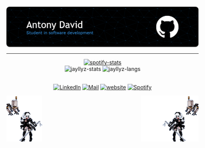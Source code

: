 ![Header](./img/header.png?raw=true)

---

<div align="center">
  <a href="https://spotistats.app/user/jayllyz" target="_blank">
    <picture>
      <source
        srcset="https://statsfm.jayllyz.fr/?username=jayllyz&type=artists&range=lifetime&g_start=00000000&g_stop=00000000"
        media="(prefers-color-scheme: dark)"
      />
      <source
        srcset="https://statsfm.jayllyz.fr/?username=jayllyz&type=artists&range=lifetime"
        media="(prefers-color-scheme: light), (prefers-color-scheme: no-preference)"
      />
      <img src="https://statsfm.jayllyz.fr/?username=jayllyz&type=artists&range=lifetime&g_start=00000000&g_stop=00000000" alt="spotify-stats" />
    </picture>
  </a>
</div>


<div align="center">
 <img height="150em" src="https://github.jayllyz.fr?username=jayllyz&theme=github_dark_dimmed&show_icons=true&bg_color=00000000&hide_border=true" alt="jayllyz-stats"/>
 <img height="150em" src="https://github.jayllyz.fr/top-langs/?username=jayllyz&layout=compact&theme=github_dark_dimmed&bg_color=00000000&hide=shaderlab,SCSS&exclude_repo=jayllyz.github.io&langs_count=6&hide_border=true" alt="jayllyz-langs"/>
</div>

<br>

<div align="center">
  
  [![LinkedIn](https://img.shields.io/badge/LinkedIn-0A66C2.svg?style=for-the-badge&logo=LinkedIn&logoColor=white&link=https://www.linkedin.com/in/antodavid/)](https://www.linkedin.com/in/antodavid/)
  [![Mail](https://img.shields.io/badge/Gmail-EA4335.svg?style=for-the-badge&logo=Gmail&logoColor=white&link=mailto:antonydavid945@gmail.com)](mailto:antonydavid945@gmail.com)
  [![website](https://img.shields.io/badge/website-000000?style=for-the-badge&logo=About.me&logoColor=white&link=https://jayllyz.github.io/)](https://jayllyz.github.io/)
  [![Spotify](https://img.shields.io/badge/Spotify-1DB954.svg?style=for-the-badge&logo=Spotify&logoColor=white&link=https://open.spotify.com/user/4wts4nq3qaeb51i674dsrur7g?si=f79e97bfbe794a32)](https://open.spotify.com/user/4wts4nq3qaeb51i674dsrur7g?si=f79e97bfbe794a32)

</div>

<img src="./img/2b-left.gif?raw=true" height="120" width="auto" align="left" alt="2b-gif">
<img src="./img/2b-right.gif?raw=true" height="120" width="auto" align="right" alt="2b-gif">
